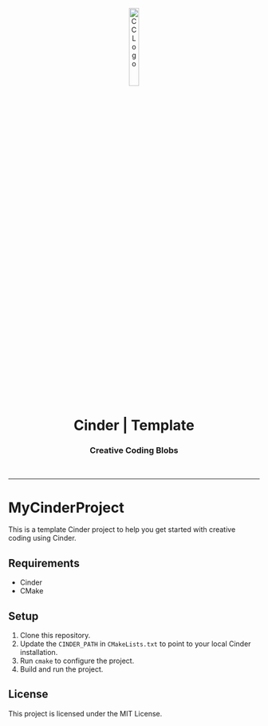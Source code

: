 <p align="center">
    <img src="https://github.com/scape-agency/blob.cc/blob/bfe4005975f28f73278ef0ee5cb0b700f5a9d30f/res/logo/logo-07-topaz.png" width="20%" height="20%" alt="CC Logo">
</p>
<h1 align='center' style='border-bottom: none;'>Cinder | Template</h1>
<h3 align='center'>Creative Coding Blobs</h3>
<br/>

---

# MyCinderProject

This is a template Cinder project to help you get started with creative coding using Cinder.

## Requirements

- Cinder
- CMake

## Setup

1. Clone this repository.
2. Update the `CINDER_PATH` in `CMakeLists.txt` to point to your local Cinder installation.
3. Run `cmake` to configure the project.
4. Build and run the project.

## License

This project is licensed under the MIT License.